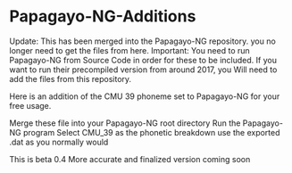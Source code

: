# Papagayo-NG-Additions

Update: This has been merged into the Papagayo-NG repository. you no longer need to get the files from here.
Important: You need to run Papagayo-NG from Source Code in order for these to be included.
If you want to run their precompiled version from around 2017, you Will need to add the files from this repository.


Here is an addition of the CMU 39 phoneme set to Papagayo-NG for your free usage.

Merge these file into your Papagayo-NG root directory
Run the Papagayo-NG program
Select CMU_39 as the phonetic breakdown
use the exported .dat as you normally would

This is beta 0.4
More accurate and finalized version coming soon
